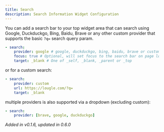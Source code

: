 ```yaml
---
title: Search
description: Search Information Widget Configuration
---
```



You can add a search bar to your top widget area that can search using Google, Duckduckgo, Bing, Baidu, Brave or any other custom provider that supports the basic `?q=` search query param.

```yaml
- search:
    provider: google # google, duckduckgo, bing, baidu, brave or custom
    focus: true # Optional, will set focus to the search bar on page load
    target: _blank # One of _self, _blank, _parent or _top
```

or for a custom search:

```yaml
- search:
    provider: custom
    url: https://lougle.com/?q=
    target: _blank
```

multiple providers is also supported via a dropdown (excluding custom):

```yaml
- search:
    provider: [brave, google, duckduckgo]
```

*Added in v0.1.6, updated in 0.6.0*
